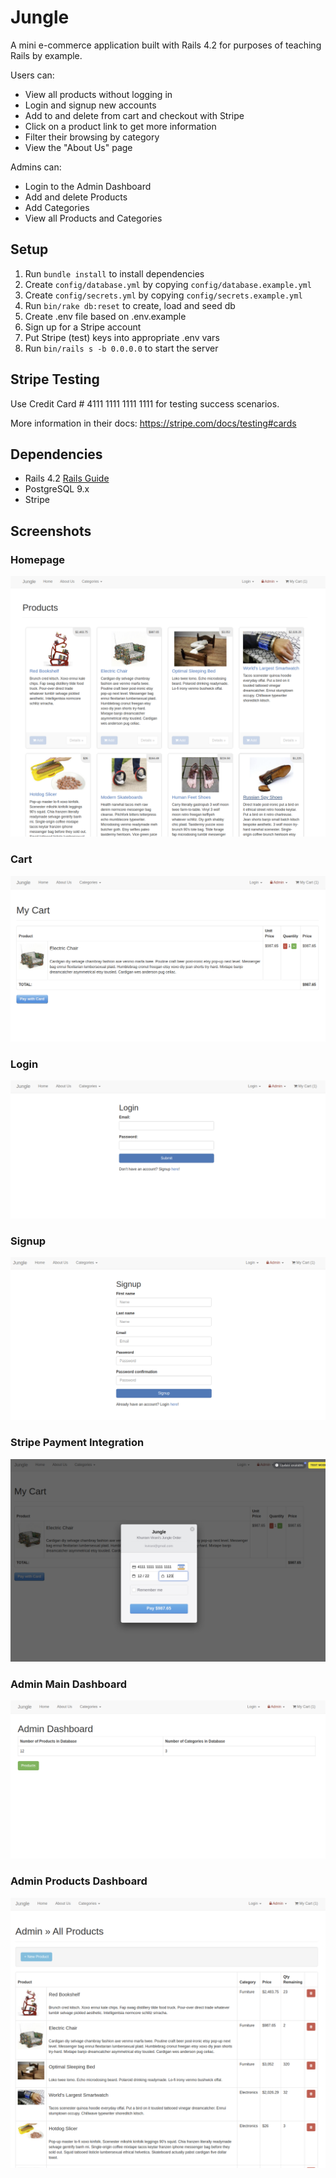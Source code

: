 # Jungle

A mini e-commerce application built with Rails 4.2 for purposes of teaching Rails by example.

Users can:
  - View all products without logging in
  - Login and signup new accounts
  - Add to and delete from cart and checkout with Stripe
  - Click on a product link to get more information
  - Filter their browsing by category
  - View the "About Us" page

Admins can:
  - Login to the Admin Dashboard
  - Add and delete Products
  - Add Categories
  - View all Products and Categories

## Setup

1. Run `bundle install` to install dependencies
2. Create `config/database.yml` by copying `config/database.example.yml`
3. Create `config/secrets.yml` by copying `config/secrets.example.yml`
4. Run `bin/rake db:reset` to create, load and seed db
5. Create .env file based on .env.example
6. Sign up for a Stripe account
7. Put Stripe (test) keys into appropriate .env vars
8. Run `bin/rails s -b 0.0.0.0` to start the server

## Stripe Testing

Use Credit Card # 4111 1111 1111 1111 for testing success scenarios.

More information in their docs: <https://stripe.com/docs/testing#cards>

## Dependencies

* Rails 4.2 [Rails Guide](http://guides.rubyonrails.org/v4.2/)
* PostgreSQL 9.x
* Stripe

## Screenshots

### Homepage
!["Screenshot of homepage"](https://github.com/shaun-ws-yap/jungle-rails/blob/master/docs/screenshots/home-page.png?raw=true)

### Cart
!["Screenshot of cart page"](https://github.com/shaun-ws-yap/jungle-rails/blob/master/docs/screenshots/cart-page.png?raw=true)

### Login
!["Screenshot of login page"](https://github.com/shaun-ws-yap/jungle-rails/blob/master/docs/screenshots/login-page.png?raw=true)

### Signup
!["Screenshot of signup page"](https://github.com/shaun-ws-yap/jungle-rails/blob/master/docs/screenshots/signup-page.png?raw=true)

### Stripe Payment Integration
!["Screenshot of stripe payment method"](https://github.com/shaun-ws-yap/jungle-rails/blob/master/docs/screenshots/stripe-payment-integration.png?raw=true)

### Admin Main Dashboard
!["Screenshot of admin main dashboard"](https://github.com/shaun-ws-yap/jungle-rails/blob/master/docs/screenshots/admin-dashboard-page.png?raw=true)

### Admin Products Dashboard
!["Screenshot of admin products dashboard"](https://github.com/shaun-ws-yap/jungle-rails/blob/master/docs/screenshots/admin-products-page.png?raw=true)